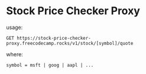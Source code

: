 # Stock Price Checker Proxy

usage:

`GET https://stock-price-checker-proxy.freecodecamp.rocks/v1/stock/[symbol]/quote`

where:

`symbol = msft | goog | aapl | ...`

